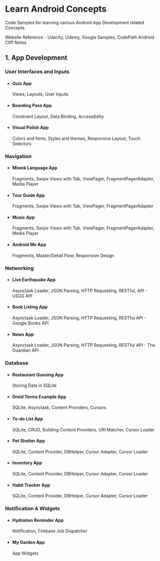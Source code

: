 # Learn Android Concepts

Code Samples for learning various Android App Development related Concepts.

Website Reference - Udacity, Udemy, Google Samples, CodePath Android Cliff Notes

## 1. App Development

### User Interfaces and Inputs

- #### Quiz App

  Views, Layouts, User Inputs

- #### Boarding Pass App

  Constraint Layout, Data Binding, Accessibility

- #### Visual Polish App

  Colors and fonts, Styles and themes, Responsive Layout, Touch Selectors

### Navigation

- #### Miwok Language App

  Fragments, Swipe Views with Tab, ViewPager, FragmentPagerAdapter, Media Player
  
- #### Tour Guide App

  Fragments, Swipe Views with Tab, ViewPager, FragmentPagerAdapter
  
- #### Music App

  Fragments, Swipe Views with Tab, ViewPager, FragmentPagerAdapter, Media Player

- #### Android Me App

  Fragments, Master/Detail Flow, Responsive Design

### Networking

- #### Live Earthquake App

  Asynctask Loader, JSON Parsing, HTTP Requesting, RESTful, API - USGS API
  
- #### Book Listing App

  Asynctask Loader, JSON Parsing, HTTP Requesting, RESTful API - Google Books API
  
- #### News App

  Asynctask Loader, JSON Parsing, HTTP Requesting, RESTful API - The Guardian API

### Database

- #### Restaurant Queuing App

  Storing Data in SQLite
  
- #### Droid Terms Example App

  SQLite, Asynctask, Content Providers, Cursors
  
- #### To-do List App

  SQLite, CRUD, Building Content Providers, URI Matcher, Cursor Loader

- #### Pet Shelter App

  SQLite, Content Provider, DBHelper, Cursor Adapter, Cursor Loader
  
- #### Inventory App

  SQLite, Content Provider, DBHelper, Cursor Adapter, Cursor Loader
  
- #### Habit Tracker App

  SQLite, Content Provider, DBHelper, Cursor Adapter, Cursor Loader

### Notification & Widgets

- #### Hydration Reminder App

  Notification, Firebase Job Dispatcher

- #### My Garden App

  App Widgets
